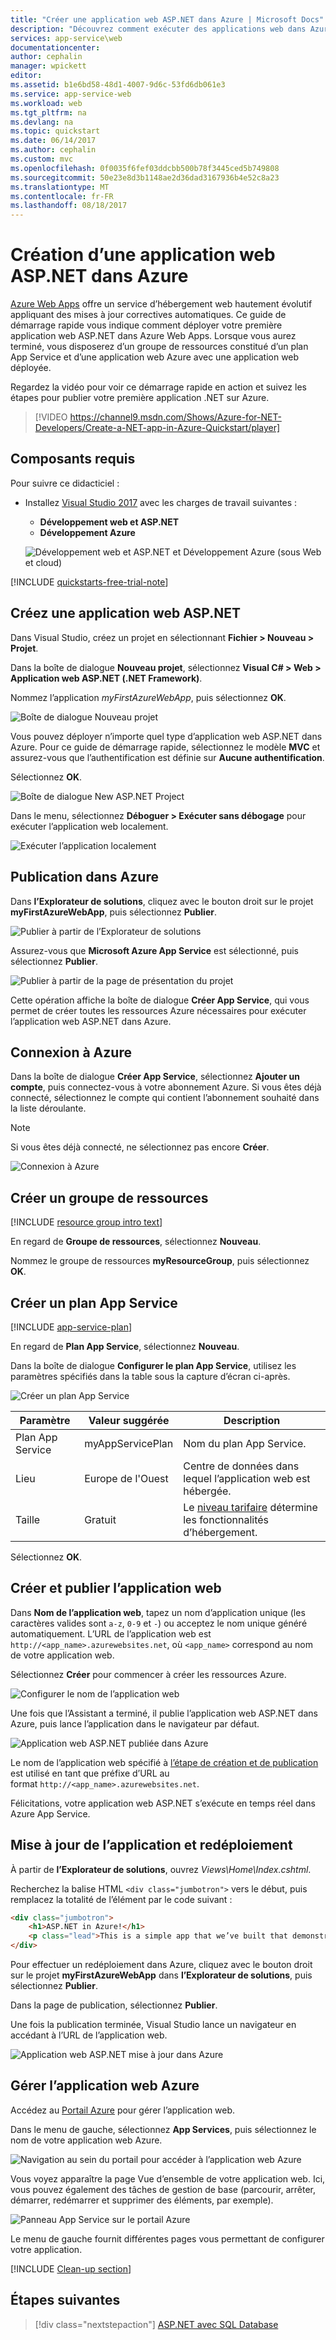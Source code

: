 ```yaml
---
title: "Créer une application web ASP.NET dans Azure | Microsoft Docs"
description: "Découvrez comment exécuter des applications web dans Azure App Service en déployant l’application web ASP.NET par défaut."
services: app-service\web
documentationcenter: 
author: cephalin
manager: wpickett
editor: 
ms.assetid: b1e6bd58-48d1-4007-9d6c-53fd6db061e3
ms.service: app-service-web
ms.workload: web
ms.tgt_pltfrm: na
ms.devlang: na
ms.topic: quickstart
ms.date: 06/14/2017
ms.author: cephalin
ms.custom: mvc
ms.openlocfilehash: 0f0035f6fef03ddcbb500b78f3445ced5b749808
ms.sourcegitcommit: 50e23e8d3b1148ae2d36dad3167936b4e52c8a23
ms.translationtype: MT
ms.contentlocale: fr-FR
ms.lasthandoff: 08/18/2017
---
```

# <a name="create-an-aspnet-web-app-in-azure"></a>Création d’une application web ASP.NET dans Azure

[Azure Web Apps](https://docs.microsoft.com/azure/app-service-web/app-service-web-overview) offre un service d’hébergement web hautement évolutif appliquant des mises à jour correctives automatiques.  Ce guide de démarrage rapide vous indique comment déployer votre première application web ASP.NET dans Azure Web Apps. Lorsque vous aurez terminé, vous disposerez d’un groupe de ressources constitué d’un plan App Service et d’une application web Azure avec une application web déployée.

Regardez la vidéo pour voir ce démarrage rapide en action et suivez les étapes pour publier votre première application .NET sur Azure.

> [!VIDEO https://channel9.msdn.com/Shows/Azure-for-NET-Developers/Create-a-NET-app-in-Azure-Quickstart/player]

## <a name="prerequisites"></a>Composants requis

Pour suivre ce didacticiel :

* Installez [Visual Studio 2017](https://www.visualstudio.com/downloads/) avec les charges de travail suivantes :
    - **Développement web et ASP.NET**
    - **Développement Azure**

    ![Développement web et ASP.NET et Développement Azure (sous Web et cloud)](media/app-service-web-tutorial-dotnet-sqldatabase/workloads.png)

[!INCLUDE [quickstarts-free-trial-note](../../includes/quickstarts-free-trial-note.md)]

## <a name="create-an-aspnet-web-app"></a>Créez une application web ASP.NET

Dans Visual Studio, créez un projet en sélectionnant **Fichier > Nouveau > Projet**. 

Dans la boîte de dialogue **Nouveau projet**, sélectionnez **Visual C# > Web > Application web ASP.NET (.NET Framework)**.

Nommez l’application _myFirstAzureWebApp_, puis sélectionnez **OK**.
   
![Boîte de dialogue Nouveau projet](./media/app-service-web-get-started-dotnet/new-project.png)

Vous pouvez déployer n’importe quel type d’application web ASP.NET dans Azure. Pour ce guide de démarrage rapide, sélectionnez le modèle **MVC** et assurez-vous que l’authentification est définie sur **Aucune authentification**.
      
Sélectionnez **OK**.

![Boîte de dialogue New ASP.NET Project](./media/app-service-web-get-started-dotnet/select-mvc-template.png)

Dans le menu, sélectionnez **Déboguer > Exécuter sans débogage** pour exécuter l’application web localement.

![Exécuter l’application localement](./media/app-service-web-get-started-dotnet/local-web-app.png)

## <a name="publish-to-azure"></a>Publication dans Azure

Dans **l’Explorateur de solutions**, cliquez avec le bouton droit sur le projet **myFirstAzureWebApp**, puis sélectionnez **Publier**.

![Publier à partir de l’Explorateur de solutions](./media/app-service-web-get-started-dotnet/solution-explorer-publish.png)

Assurez-vous que **Microsoft Azure App Service** est sélectionné, puis sélectionnez **Publier**.

![Publier à partir de la page de présentation du projet](./media/app-service-web-get-started-dotnet/publish-to-app-service.png)

Cette opération affiche la boîte de dialogue **Créer App Service**, qui vous permet de créer toutes les ressources Azure nécessaires pour exécuter l’application web ASP.NET dans Azure.

## <a name="sign-in-to-azure"></a>Connexion à Azure

Dans la boîte de dialogue **Créer App Service**, sélectionnez **Ajouter un compte**, puis connectez-vous à votre abonnement Azure. Si vous êtes déjà connecté, sélectionnez le compte qui contient l’abonnement souhaité dans la liste déroulante.

> [!NOTE]
> Si vous êtes déjà connecté, ne sélectionnez pas encore **Créer**.
>
>
   
![Connexion à Azure](./media/app-service-web-get-started-dotnet/sign-in-azure.png)

## <a name="create-a-resource-group"></a>Créer un groupe de ressources

[!INCLUDE [resource group intro text](../../includes/resource-group.md)]

En regard de **Groupe de ressources**, sélectionnez **Nouveau**.

Nommez le groupe de ressources **myResourceGroup**, puis sélectionnez **OK**.

## <a name="create-an-app-service-plan"></a>Créer un plan App Service

[!INCLUDE [app-service-plan](../../includes/app-service-plan.md)]

En regard de **Plan App Service**, sélectionnez **Nouveau**. 

Dans la boîte de dialogue **Configurer le plan App Service**, utilisez les paramètres spécifiés dans la table sous la capture d’écran ci-après.

![Créer un plan App Service](./media/app-service-web-get-started-dotnet/configure-app-service-plan.png)

| Paramètre | Valeur suggérée | Description |
|-|-|-|
|Plan App Service| myAppServicePlan | Nom du plan App Service. |
| Lieu | Europe de l'Ouest | Centre de données dans lequel l’application web est hébergée. |
| Taille | Gratuit | Le [niveau tarifaire](https://azure.microsoft.com/pricing/details/app-service/) détermine les fonctionnalités d’hébergement. |

Sélectionnez **OK**.

## <a name="create-and-publish-the-web-app"></a>Créer et publier l’application web

Dans **Nom de l’application web**, tapez un nom d’application unique (les caractères valides sont `a-z`, `0-9` et `-`) ou acceptez le nom unique généré automatiquement. L’URL de l’application web est `http://<app_name>.azurewebsites.net`, où `<app_name>` correspond au nom de votre application web.

Sélectionnez **Créer** pour commencer à créer les ressources Azure.

![Configurer le nom de l’application web](./media/app-service-web-get-started-dotnet/web-app-name.png)

Une fois que l’Assistant a terminé, il publie l’application web ASP.NET dans Azure, puis lance l’application dans le navigateur par défaut.

![Application web ASP.NET publiée dans Azure](./media/app-service-web-get-started-dotnet/published-azure-web-app.png)

Le nom de l’application web spécifié à [l’étape de création et de publication](#create-and-publish-the-web-app) est utilisé en tant que préfixe d’URL au format `http://<app_name>.azurewebsites.net`.

Félicitations, votre application web ASP.NET s’exécute en temps réel dans Azure App Service.

## <a name="update-the-app-and-redeploy"></a>Mise à jour de l’application et redéploiement

À partir de **l’Explorateur de solutions**, ouvrez _Views\Home\Index.cshtml_.

Recherchez la balise HTML `<div class="jumbotron">` vers le début, puis remplacez la totalité de l’élément par le code suivant :

```HTML
<div class="jumbotron">
    <h1>ASP.NET in Azure!</h1>
    <p class="lead">This is a simple app that we’ve built that demonstrates how to deploy a .NET app to Azure App Service.</p>
</div>
```

Pour effectuer un redéploiement dans Azure, cliquez avec le bouton droit sur le projet **myFirstAzureWebApp** dans **l’Explorateur de solutions**, puis sélectionnez **Publier**.

Dans la page de publication, sélectionnez **Publier**.

Une fois la publication terminée, Visual Studio lance un navigateur en accédant à l’URL de l’application web.

![Application web ASP.NET mise à jour dans Azure](./media/app-service-web-get-started-dotnet/updated-azure-web-app.png)

## <a name="manage-the-azure-web-app"></a>Gérer l’application web Azure

Accédez au <a href="https://portal.azure.com" target="_blank">Portail Azure</a> pour gérer l’application web.

Dans le menu de gauche, sélectionnez **App Services**, puis sélectionnez le nom de votre application web Azure.

![Navigation au sein du portail pour accéder à l’application web Azure](./media/app-service-web-get-started-dotnet/access-portal.png)

Vous voyez apparaître la page Vue d’ensemble de votre application web. Ici, vous pouvez également des tâches de gestion de base (parcourir, arrêter, démarrer, redémarrer et supprimer des éléments, par exemple). 

![Panneau App Service sur le portail Azure](./media/app-service-web-get-started-dotnet/web-app-blade.png)

Le menu de gauche fournit différentes pages vous permettant de configurer votre application. 

[!INCLUDE [Clean-up section](../../includes/clean-up-section-portal.md)]

## <a name="next-steps"></a>Étapes suivantes

> [!div class="nextstepaction"]
> [ASP.NET avec SQL Database](app-service-web-tutorial-dotnet-sqldatabase.md)
